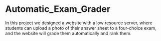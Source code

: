 # Automatic_Exam_Grader

In this project we designed a website with a low resource server, where students can upload a photo of their answer sheet to a four-choice exam, and the website will grade them automatically and rank them.
